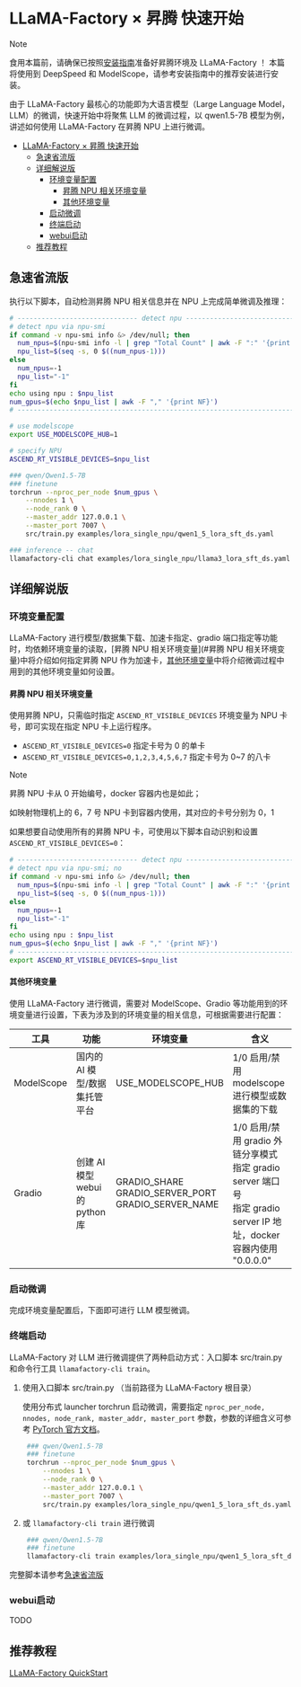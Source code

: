# LLaMA-Factory × 昇腾 快速开始

> [!Note]
>
> 食用本篇前，请确保已按照[安装指南](./llamafactory×昇腾-安装指南.md)准备好昇腾环境及 LLaMA-Factory ！
> 本篇将使用到 DeepSpeed 和 ModelScope，请参考安装指南中的推荐安装进行安装。

由于 LLaMA-Factory 最核心的功能即为大语言模型（Large Language Model，LLM）的微调，快速开始中将聚焦 LLM 的微调过程，以 qwen1.5-7B 模型为例，讲述如何使用 LLaMA-Factory 在昇腾 NPU 上进行微调。

- [LLaMA-Factory × 昇腾 快速开始](#llama-factory--昇腾-快速开始)
  - [急速省流版](#急速省流版)
  - [详细解说版](#详细解说版)
    - [环境变量配置](#环境变量配置)
      - [昇腾 NPU 相关环境变量](#昇腾-npu-相关环境变量)
      - [其他环境变量](#其他环境变量)
    - [启动微调](#启动微调)
    - [终端启动](#终端启动)
    - [webui启动](#webui启动)
  - [推荐教程](#推荐教程)

## 急速省流版

执行以下脚本，自动检测昇腾 NPU 相关信息并在 NPU 上完成简单微调及推理：

```bash
# ------------------------------ detect npu --------------------------------------
# detect npu via npu-smi
if command -v npu-smi info &> /dev/null; then
  num_npus=$(npu-smi info -l | grep "Total Count" | awk -F ":" '{print $NF}')
  npu_list=$(seq -s, 0 $((num_npus-1)))
else
  num_npus=-1
  npu_list="-1"
fi
echo using npu : $npu_list
num_gpus=$(echo $npu_list | awk -F "," '{print NF}')
# --------------------------------------------------------------------------------

# use modelscope
export USE_MODELSCOPE_HUB=1

# specify NPU
ASCEND_RT_VISIBLE_DEVICES=$npu_list 

### qwen/Qwen1.5-7B
### finetune
torchrun --nproc_per_node $num_gpus \
    --nnodes 1 \
    --node_rank 0 \
    --master_addr 127.0.0.1 \
    --master_port 7007 \
    src/train.py examples/lora_single_npu/qwen1_5_lora_sft_ds.yaml

### inference -- chat
llamafactory-cli chat examples/lora_single_npu/llama3_lora_sft_ds.yaml
```

## 详细解说版

### 环境变量配置

LLaMA-Factory 进行模型/数据集下载、加速卡指定、gradio 端口指定等功能时，均依赖环境变量的读取，[昇腾 NPU 相关环境变量](#昇腾 NPU 相关环境变量)中将介绍如何指定昇腾 NPU 作为加速卡，[其他环境变量](#其他环境变量)中将介绍微调过程中用到的其他环境变量如何设置。

#### 昇腾 NPU 相关环境变量

使用昇腾 NPU，只需临时指定 `ASCEND_RT_VISIBLE_DEVICES` 环境变量为 NPU 卡号，即可实现在指定 NPU 卡上运行程序。

- `ASCEND_RT_VISIBLE_DEVICES=0` 指定卡号为 0 的单卡
- `ASCEND_RT_VISIBLE_DEVICES=0,1,2,3,4,5,6,7` 指定卡号为 0~7 的八卡

> [!Note]
>
> 昇腾 NPU 卡从 0 开始编号，docker 容器内也是如此；
> 
> 如映射物理机上的 6，7 号 NPU 卡到容器内使用，其对应的卡号分别为 0，1

如果想要自动使用所有的昇腾 NPU 卡，可使用以下脚本自动识别和设置 `ASCEND_RT_VISIBLE_DEVICES=0`：

```bash
# ------------------------------ detect npu --------------------------------------
# detect npu via npu-smi; no
if command -v npu-smi info &> /dev/null; then
  num_npus=$(npu-smi info -l | grep "Total Count" | awk -F ":" '{print $NF}')
  npu_list=$(seq -s, 0 $((num_npus-1)))
else
  num_npus=-1
  npu_list="-1"
fi
echo using npu : $npu_list
num_gpus=$(echo $npu_list | awk -F "," '{print NF}')
# --------------------------------------------------------------------------------
export ASCEND_RT_VISIBLE_DEVICES=$npu_list
```

#### 其他环境变量

使用 LLaMA-Factory 进行微调，需要对 ModelScope、Gradio 等功能用到的环境变量进行设置，下表为涉及到的环境变量的相关信息，可根据需要进行配置：

| 工具       | 功能                            | 环境变量                                                   | 含义                                                         |
| ---------- | ------------------------------- | ---------------------------------------------------------- | ------------------------------------------------------------ |
| ModelScope | 国内的 AI 模型/数据集托管平台   | USE_MODELSCOPE_HUB                                         | 1/0 启用/禁用 modelscope 进行模型或数据集的下载              |
| Gradio     | 创建 AI 模型 webui 的 python 库 | GRADIO_SHARE<br/>GRADIO_SERVER_PORT<br/>GRADIO_SERVER_NAME | 1/0 启用/禁用 gradio 外链分享模式<br/>指定 gradio server 端口号<br/>指定 gradio server IP 地址，docker 容器内使用 "0.0.0.0" |

### 启动微调

完成环境变量配置后，下面即可进行 LLM 模型微调。

### 终端启动

LLaMA-Factory 对 LLM 进行微调提供了两种启动方式：入口脚本 src/train.py 和命令行工具 `llamafactory-cli train`。

1. 使用入口脚本 src/train.py （当前路径为 LLaMA-Factory 根目录）
   
   使用分布式 launcher torchrun 启动微调，需要指定 `nproc_per_node, nnodes, node_rank, master_addr, master_port` 参数，参数的详细含义可参考 [PyTorch 官方文档](https://pytorch.org/docs/stable/elastic/run.html)。

   ```bash
    ### qwen/Qwen1.5-7B
    ### finetune
    torchrun --nproc_per_node $num_gpus \
        --nnodes 1 \
        --node_rank 0 \
        --master_addr 127.0.0.1 \
        --master_port 7007 \
        src/train.py examples/lora_single_npu/qwen1_5_lora_sft_ds.yaml
    ```

2. 或 `llamafactory-cli train` 进行微调
   
   ```bash
    ### qwen/Qwen1.5-7B
    ### finetune
    llamafactory-cli train examples/lora_single_npu/qwen1_5_lora_sft_ds.yaml
   ```

完整脚本请参考[急速省流版](#急速省流版)

### webui启动

TODO

## 推荐教程

[LLaMA-Factory QuickStart](https://zhuanlan.zhihu.com/p/695287607)

